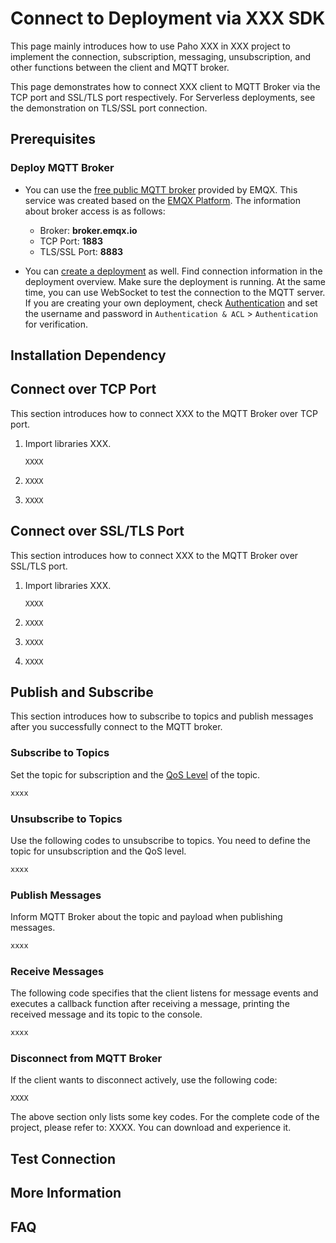 # Connect to Deployment via XXX SDK


This page mainly introduces how to use Paho XXX in XXX project to implement the connection, subscription, messaging, unsubscription, and other functions between the client and MQTT broker. <!--Elaborate the functions according to needs.-->

<!--Do not introduce the language or MQTT. You can introduce, for example, Paho XXX.-->

<!--Other information, such as other frameworks, tools or version limitations-->


This page demonstrates how to connect XXX client to MQTT Broker via the TCP port and SSL/TLS port respectively. For Serverless deployments, see the demonstration on TLS/SSL port connection.

## Prerequisites

<!--Describe the concepts that must be known and environments that must be established.-->

### Deploy MQTT Broker

- You can use the [free public MQTT broker](https://www.emqx.com/en/mqtt/public-mqtt5-broker) provided by EMQX. This service was created based on the [EMQX Platform](https://www.emqx.com/en). The information about broker access is as follows:

  + Broker: **broker.emqx.io**
  + TCP Port: **1883**
  + TLS/SSL Port: **8883**

- You can [create a deployment](https://docs.emqx.com/en/cloud/latest/create/overview.html) as well. Find connection information in the deployment overview. Make sure the deployment is running. At the same time, you can use WebSocket to test the connection to the MQTT server. If you are creating your own deployment, check [Authentication](https://docs.emqx.com/en/cloud/latest/deployments/auth_overview.html) and set the username and password in `Authentication & ACL` > `Authentication` for verification.

### <!--XXX e.g. Maven-->

<!--This project uses Maven to build....You needs to install Maven...-->

## Installation Dependency

<!--Describe the steps for how to install or import MQTT.js based on different projects and other dependencies if any.-->

## Connect over TCP Port

This section introduces how to connect XXX to the MQTT Broker over TCP port.


1. Import libraries XXX. <!--optional-->

   ```
   XXXX
   ```

2. <!--Describe how to set the username and password-->
   <!--There is no need to set user name and password if you use the public MQTT broker. If you create your own deployment, you need to demonstrate how to set the username and password.-->

   ```
   XXXX
   ```

3. <!--Describe how to connect to the MQTT Broker / write MQTT code XXX-->
   <!--Add other information as needed according to projects.-->

   ```
   XXXX
   ```


## Connect over SSL/TLS Port

This section introduces how to connect XXX to the MQTT Broker over SSL/TLS port.


1. Import libraries XXX. <!--optional-->

   ```
   XXXX
   ```

2. <!--Describe how to set the username and password-->
   <!--There is no need to set user name and password if you use the public MQTT broker. If you create your own deployment, you need to demonstrate how to set the username and password.-->

   ```
   XXXX
   ```

3. <!--Set server-side certificate (optional)-->
   <!--Describe how to upload certificates, or how to set the certificate, for example,
   `client.tls_set(ca_certs='./broker.emqx.io-ca.crt')`-->

   ```
   XXXX
   ```

4. <!--Describe how to connect to the MQTT Broker / write MQTT code XXX-->
   <!--Add other information as needed according to projects.-->

   ```
   XXXX
   ```

## Publish and Subscribe

This section introduces how to subscribe to topics and publish messages after you successfully connect to the MQTT broker.

### Subscribe to Topics

Set the topic for subscription and the [QoS Level](https://www.emqx.com/en/blog/introduction-to-mqtt-qos) of the topic.

<!--Add other information as needed according to projects.-->

```js
xxxx
```

### Unsubscribe to Topics

Use the following codes to unsubscribe to topics. You need to define the topic for unsubscription and the QoS level.

<!--Add other information as needed according to projects.-->

```js
xxxx
```

### Publish Messages

Inform MQTT Broker about the topic and payload when publishing messages.

<!--Add other information as needed according to projects.-->

```js
xxxx
```

### Receive Messages

The following code specifies that the client listens for message events and executes a callback function after receiving a message, printing the received message and its topic to the console.
<!--Add other information as needed according to projects.-->

```js
xxxx
```

### Disconnect from MQTT Broker

If the client wants to disconnect actively, use the following code:

```
XXXX
```

The above section only lists some key codes. For the complete code of the project, please refer to: XXXX. You can download and experience it.

## Test Connection

<!--Describe the testing procedure using testing tools and add screenshots.-->


## More Information

<!--In summary, you have implemented the creation of an MQTT connection in XXX project, and simulated subscribing, sending and receiving messages, unsubscribing, and disconnecting between the client and MQTT broker. You can download the source code of the example [here](), and you can also find more demo examples in other languages on [GitHub](https://github.com/emqx/MQTT-Client-Examples).-->

## FAQ

<!-- For example, How to use self-signed certificates? How to use two-way TLS/SSL authentication?-->
